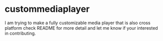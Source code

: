 # custommediaplayer
I am trying to make a fully customizable media player that is also cross platform check README for more detail and let me know if your interested in contributing.
